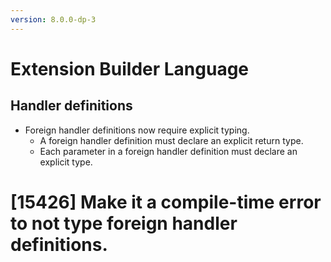 ```yaml
---
version: 8.0.0-dp-3
---
```

# Extension Builder Language

## Handler definitions

* Foreign handler definitions now require explicit typing.
  * A foreign handler definition must declare an explicit return type.
  * Each parameter in a foreign handler definition must declare an explicit type.

# [15426] Make it a compile-time error to not type foreign handler definitions.
